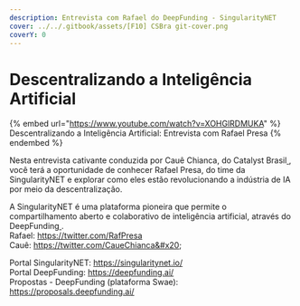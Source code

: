 ```yaml
---
description: Entrevista com Rafael do DeepFunding - SingularityNET
cover: ../../.gitbook/assets/[F10] CSBra git-cover.png
coverY: 0
---
```


# Descentralizando a Inteligência Artificial

{% embed url="https://www.youtube.com/watch?v=XOHGlRDMUKA" %}
Descentralizando a Inteligência Artificial: Entrevista com Rafael Presa
{% endembed %}

Nesta entrevista cativante conduzida por Cauê Chianca, do Catalyst Brasil[ ](https://studio.youtube.com/channel/UCT5Eg-FrSJswAeNA-hsWH2A), você terá a oportunidade de conhecer Rafael Presa, do time da SingularityNET  e explorar como eles estão revolucionando a indústria de IA por meio da descentralização.&#x20;

A SingularityNET é uma plataforma pioneira que permite o compartilhamento aberto e colaborativo de inteligência artificial, através do DeepFunding[ ](https://studio.youtube.com/channel/UCxowCcDkjLxSUzJIj\_rdatg). \
Rafael: https://twitter.com/RafPresa \
Cauê: https://twitter.com/CaueChianca&#x20;

Portal SingularityNET: https://singularitynet.io/ \
Portal DeepFunding: https://deepfunding.ai/ \
Propostas - DeepFunding (plataforma Swae): https://proposals.deepfunding.ai/
